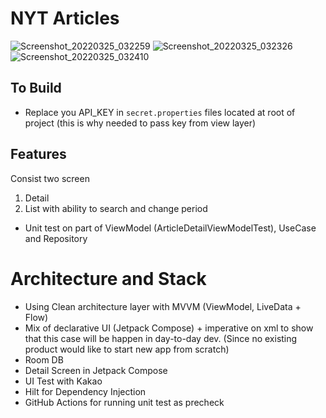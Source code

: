 # NYT Articles
![Screenshot_20220325_032259](https://user-images.githubusercontent.com/102327017/160009289-ab19e876-1754-4278-bb8a-eea81d9b2b69.png)
![Screenshot_20220325_032326](https://user-images.githubusercontent.com/102327017/160009298-2178766c-75f3-42ff-8ead-388c517a5947.png)
![Screenshot_20220325_032410](https://user-images.githubusercontent.com/102327017/160009312-d6d6383f-15f2-47f6-99a1-63da7927ee52.png)

## To Build
- Replace you API_KEY in `secret.properties` files located at root of project (this is why needed to pass key from view layer)

## Features
Consist two screen
1. Detail
2. List with ability to search and change period

- Unit test on part of ViewModel (ArticleDetailViewModelTest), UseCase and Repository

# Architecture and Stack
- Using Clean architecture layer with MVVM (ViewModel, LiveData + Flow)
- Mix of declarative UI (Jetpack Compose) + imperative on xml to show that this case will be happen
  in day-to-day dev. (Since no existing product would like to  start new app from scratch)
- Room DB
- Detail Screen in Jetpack Compose
- UI Test with Kakao
- Hilt for Dependency Injection
- GitHub Actions for running unit test as precheck
